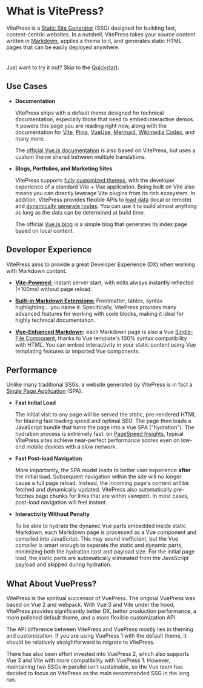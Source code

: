 # What is VitePress?

VitePress is a [Static Site Generator](https://en.wikipedia.org/wiki/Static_site_generator) (SSG) designed for building fast, content-centric websites. In a nutshell, VitePress takes your source content written in [Markdown](https://en.wikipedia.org/wiki/Markdown), applies a theme to it, and generates static HTML pages that can be easily deployed anywhere.

<div class="tip custom-block" style="padding-top: 8px">

Just want to try it out? Skip to the [Quickstart](./getting-started).

</div>

## Use Cases

- **Documentation**

  VitePress ships with a default theme designed for technical documentation, especially those that need to embed interactive demos. It powers this page you are reading right now, along with the documentation for [Vite](https://vitejs.dev/), [Pinia](https://pinia.vuejs.org/), [VueUse](https://vueuse.org/), [Mermaid](https://mermaid.js.org/), [Wikimedia Codex](https://doc.wikimedia.org/codex/latest/), and many more.

  The [official Vue.js documentation](https://vuejs.org/) is also based on VitePress, but uses a custom theme shared between multiple translations.

- **Blogs, Portfolios, and Marketing Sites**

  VitePress supports [fully customized themes](./custom-theme), with the developer experience of a standard Vite + Vue application. Being built on Vite also means you can directly leverage Vite plugins from its rich ecosystem. In addition, VitePress provides flexible APIs to [load data](./data-loading) (local or remote) and [dynamically generate routes](./routing#dynamic-routes). You can use it to build almost anything as long as the data can be determined at build time.

  The official [Vue.js blog](https://blog.vuejs.org/) is a simple blog that generates its index page based on local content.

## Developer Experience

VitePress aims to provide a great Developer Experience (DX) when working with Markdown content.

- **[Vite-Powered:](https://vitejs.dev/)** instant server start, with edits always instantly reflected (<100ms) without page reload.

- **[Built-in Markdown Extensions:](./markdown)** Frontmatter, tables, syntax highlighting... you name it. Specifically, VitePress provides many advanced features for working with code blocks, making it ideal for highly technical documentation.

- **[Vue-Enhanced Markdown](./using-vue):** each Markdown page is also a Vue [Single-File Component](https://vuejs.org/guide/scaling-up/sfc.html), thanks to Vue template's 100% syntax compatibility with HTML. You can embed interactivity in your static content using Vue templating features or imported Vue components.

## Performance

Unlike many traditional SSGs, a website generated by VitePress is in fact a [Single Page Application](https://en.wikipedia.org/wiki/Single-page_application) (SPA).

- **Fast Initial Load**

  The initial visit to any page will be served the static, pre-rendered HTML for blazing fast loading speed and optimal SEO. The page then loads a JavaScript bundle that turns the page into a Vue SPA ("hydration"). The hydration process is extremely fast: on [PageSpeed Insights](https://pagespeed.web.dev/report?url=https%3A%2F%2Fvitepress.dev%2F), typical VitePress sites achieve near-perfect performance scores even on low-end mobile devices with a slow network.

- **Fast Post-load Navigation**

  More importantly, the SPA model leads to better user experience **after** the initial load. Subsequent navigation within the site will no longer cause a full page reload. Instead, the incoming page's content will be fetched and dynamically updated. VitePress also automatically pre-fetches page chunks for links that are within viewport. In most cases, post-load navigation will feel instant.

- **Interactivity Without Penalty**

  To be able to hydrate the dynamic Vue parts embedded inside static Markdown, each Markdown page is processed as a Vue component and compiled into JavaScript. This may sound inefficient, but the Vue compiler is smart enough to separate the static and dynamic parts, minimizing both the hydration cost and payload size. For the initial page load, the static parts are automatically eliminated from the JavaScript payload and skipped during hydration.

## What About VuePress?

VitePress is the spiritual successor of VuePress. The original VuePress was based on Vue 2 and webpack. With Vue 3 and Vite under the hood, VitePress provides significantly better DX, better production performance, a more polished default theme, and a more flexible customization API.

The API difference between VitePress and VuePress mostly lies in theming and customization. If you are using VuePress 1 with the default theme, it should be relatively straightforward to migrate to VitePress.

There has also been effort invested into VuePress 2, which also supports Vue 3 and Vite with more compatibility with VuePress 1. However, maintaining two SSGs in parallel isn't sustainable, so the Vue team has decided to focus on VitePress as the main recommended SSG in the long run.